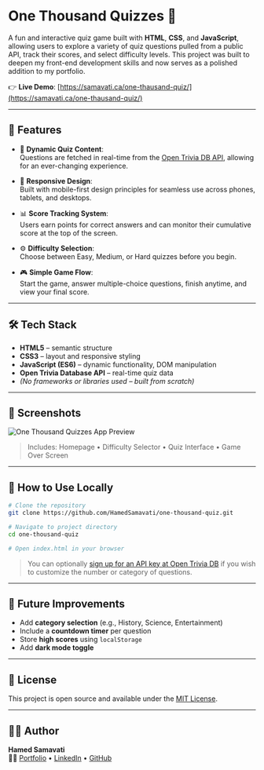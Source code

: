 # One Thousand Quizzes 🧠

A fun and interactive quiz game built with **HTML**, **CSS**, and **JavaScript**, allowing users to explore a variety of quiz questions pulled from a public API, track their scores, and select difficulty levels. This project was built to deepen my front-end development skills and now serves as a polished addition to my portfolio.

👉 **Live Demo**: [https://samavati.ca/one-thausand-quiz/](https://samavati.ca/one-thausand-quiz/)

---

## 🚀 Features

- 🎯 **Dynamic Quiz Content**:  
  Questions are fetched in real-time from the [Open Trivia DB API](https://opentdb.com/api.php), allowing for an ever-changing experience.

- 📱 **Responsive Design**:  
  Built with mobile-first design principles for seamless use across phones, tablets, and desktops.

- 📊 **Score Tracking System**:  
  Users earn points for correct answers and can monitor their cumulative score at the top of the screen.

- ⚙️ **Difficulty Selection**:  
  Choose between Easy, Medium, or Hard quizzes before you begin.

- 🎮 **Simple Game Flow**:  
  Start the game, answer multiple-choice questions, finish anytime, and view your final score.

---

## 🛠 Tech Stack

- **HTML5** – semantic structure
- **CSS3** – layout and responsive styling
- **JavaScript (ES6)** – dynamic functionality, DOM manipulation
- **Open Trivia Database API** – real-time quiz data
- _(No frameworks or libraries used – built from scratch)_

---

## 📸 Screenshots

![One Thousand Quizzes App Preview](https://samavati.ca/images/Quiz-game.jpg)

> Includes: Homepage • Difficulty Selector • Quiz Interface • Game Over Screen

---

## 🔧 How to Use Locally

```bash
# Clone the repository
git clone https://github.com/HamedSamavati/one-thousand-quiz.git

# Navigate to project directory
cd one-thousand-quiz

# Open index.html in your browser
```

> You can optionally [sign up for an API key at Open Trivia DB](https://opentdb.com/api_config.php) if you wish to customize the number or category of questions.

---

## 📌 Future Improvements

- Add **category selection** (e.g., History, Science, Entertainment)
- Include a **countdown timer** per question
- Store **high scores** using `localStorage`
- Add **dark mode toggle**

---

## 📜 License

This project is open source and available under the [MIT License](LICENSE).

---

## 🙋‍♂️ Author

**Hamed Samavati**  
👨‍💻 [Portfolio](https://samavati.ca) • [LinkedIn](https://www.linkedin.com/in/hamed-samavati/) • [GitHub](https://github.com/HamedSamavati/)
